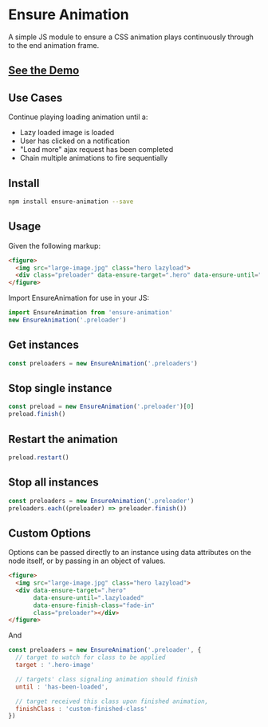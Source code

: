 # Ensure Animation
A simple JS module to ensure a CSS animation plays continuously through to the end animation frame.

## [See the Demo](http://code.viget.com/ensure-animation)

## Use Cases
Continue playing loading animation until a:
* Lazy loaded image is loaded
* User has clicked on a notification
* "Load more" ajax request has been completed
* Chain multiple animations to fire sequentially

## Install
```bash
npm install ensure-animation --save
```

## Usage
Given the following markup:
```html
<figure>
  <img src="large-image.jpg" class="hero lazyload">
  <div class="preloader" data-ensure-target=".hero" data-ensure-until=".lazyloaded" data-ensure-finish-class="fade-in"></div>
</figure>
```
Import EnsureAnimation for use in your JS:
```js
import EnsureAnimation from 'ensure-animation'
new EnsureAnimation('.preloader')
```

## Get instances
```js
const preloaders = new EnsureAnimation('.preloaders')
```

## Stop single instance
```js
const preload = new EnsureAnimation('.preloader')[0]
preload.finish()
```

## Restart the animation
```js
preload.restart()
```

## Stop all instances
```js
const preloaders = new EnsureAnimation('.preloader')
preloaders.each((preloader) => preloader.finish())
```

## Custom Options
Options can be passed directly to an instance using data attributes on the node itself, or by passing in an object of values.
```html
<figure>
  <img src="large-image.jpg" class="hero lazyload">
  <div data-ensure-target=".hero"
       data-ensure-until=".lazyloaded"
       data-ensure-finish-class="fade-in"
       class="preloader"></div>
</figure>
```
And
```js
const preloaders = new EnsureAnimation('.preloader', {
  // target to watch for class to be applied
  target : '.hero-image'

  // targets' class signaling animation should finish
  until : 'has-been-loaded',

  // target received this class upon finished animation,
  finishClass : 'custom-finished-class'
})
```
